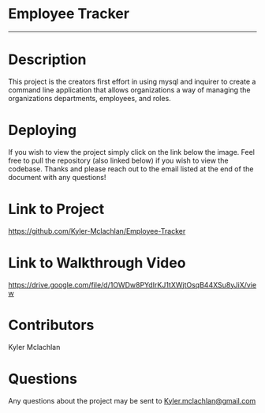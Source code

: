 # Employee Tracker

-------------------------------------------------------------------
# Description

This project is the creators first effort in using mysql and inquirer to create a command line application that allows organizations a way of managing the organizations departments, employees, and roles. 
# Deploying

If you wish to view the project simply click on the link below the image. Feel free to pull the repository (also linked below) if you wish to view the codebase. Thanks and please reach out to the email listed at the end of the document with any questions!

# Link to Project

https://github.com/Kyler-Mclachlan/Employee-Tracker

# Link to Walkthrough Video

https://drive.google.com/file/d/1OWDw8PYdIrKJ1tXWjtOsqB44XSu8yJiX/view

# Contributors 

Kyler Mclachlan 


# Questions 

Any questions about the project may be sent to Kyler.mclachlan@gmail.com

